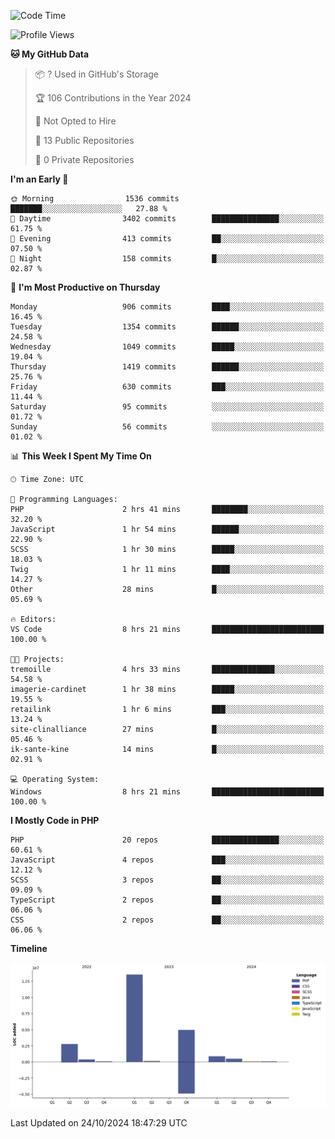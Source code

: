 <!--START_SECTION:waka-->
![Code Time](http://img.shields.io/badge/Code%20Time-1%2C991%20hrs%2011%20mins-blue)

![Profile Views](http://img.shields.io/badge/Profile%20Views-0-blue)

**🐱 My GitHub Data** 

> 📦 ? Used in GitHub's Storage 
 > 
> 🏆 106 Contributions in the Year 2024
 > 
> 🚫 Not Opted to Hire
 > 
> 📜 13 Public Repositories 
 > 
> 🔑 0 Private Repositories 
 > 
**I'm an Early 🐤** 

```text
🌞 Morning                1536 commits        ███████░░░░░░░░░░░░░░░░░░   27.88 % 
🌆 Daytime                3402 commits        ███████████████░░░░░░░░░░   61.75 % 
🌃 Evening                413 commits         ██░░░░░░░░░░░░░░░░░░░░░░░   07.50 % 
🌙 Night                  158 commits         █░░░░░░░░░░░░░░░░░░░░░░░░   02.87 % 
```
📅 **I'm Most Productive on Thursday** 

```text
Monday                   906 commits         ████░░░░░░░░░░░░░░░░░░░░░   16.45 % 
Tuesday                  1354 commits        ██████░░░░░░░░░░░░░░░░░░░   24.58 % 
Wednesday                1049 commits        █████░░░░░░░░░░░░░░░░░░░░   19.04 % 
Thursday                 1419 commits        ██████░░░░░░░░░░░░░░░░░░░   25.76 % 
Friday                   630 commits         ███░░░░░░░░░░░░░░░░░░░░░░   11.44 % 
Saturday                 95 commits          ░░░░░░░░░░░░░░░░░░░░░░░░░   01.72 % 
Sunday                   56 commits          ░░░░░░░░░░░░░░░░░░░░░░░░░   01.02 % 
```


📊 **This Week I Spent My Time On** 

```text
🕑︎ Time Zone: UTC

💬 Programming Languages: 
PHP                      2 hrs 41 mins       ████████░░░░░░░░░░░░░░░░░   32.20 % 
JavaScript               1 hr 54 mins        ██████░░░░░░░░░░░░░░░░░░░   22.90 % 
SCSS                     1 hr 30 mins        █████░░░░░░░░░░░░░░░░░░░░   18.03 % 
Twig                     1 hr 11 mins        ████░░░░░░░░░░░░░░░░░░░░░   14.27 % 
Other                    28 mins             █░░░░░░░░░░░░░░░░░░░░░░░░   05.69 % 

🔥 Editors: 
VS Code                  8 hrs 21 mins       █████████████████████████   100.00 % 

🐱‍💻 Projects: 
tremoille                4 hrs 33 mins       ██████████████░░░░░░░░░░░   54.58 % 
imagerie-cardinet        1 hr 38 mins        █████░░░░░░░░░░░░░░░░░░░░   19.55 % 
retailink                1 hr 6 mins         ███░░░░░░░░░░░░░░░░░░░░░░   13.24 % 
site-clinalliance        27 mins             █░░░░░░░░░░░░░░░░░░░░░░░░   05.46 % 
ik-sante-kine            14 mins             █░░░░░░░░░░░░░░░░░░░░░░░░   02.91 % 

💻 Operating System: 
Windows                  8 hrs 21 mins       █████████████████████████   100.00 % 
```

**I Mostly Code in PHP** 

```text
PHP                      20 repos            ███████████████░░░░░░░░░░   60.61 % 
JavaScript               4 repos             ███░░░░░░░░░░░░░░░░░░░░░░   12.12 % 
SCSS                     3 repos             ██░░░░░░░░░░░░░░░░░░░░░░░   09.09 % 
TypeScript               2 repos             ██░░░░░░░░░░░░░░░░░░░░░░░   06.06 % 
CSS                      2 repos             ██░░░░░░░░░░░░░░░░░░░░░░░   06.06 % 
```



**Timeline**

![Lines of Code chart](https://raw.githubusercontent.com/tahar-elgunaoui/tahar-elgunaoui/main/assets/bar_graph.png)


 Last Updated on 24/10/2024 18:47:29 UTC
<!--END_SECTION:waka-->

